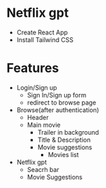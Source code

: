 # Netflix gpt
- Create React App
- Install Tailwind CSS

# Features
- Login/Sign up
    - Sign In/Sign up form
    - redirect to browse page
- Browse(after authentication)
    - Header
    - Main movie
        - Trailer in background
        - Title & Description
        - Movie suggestions
            - Movies list
- Netflix gpt
    - Seacrh bar
    - Movie Suggestions